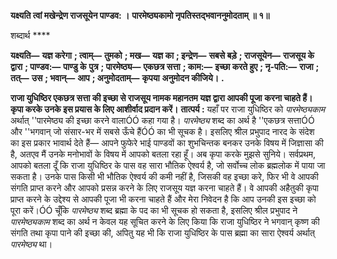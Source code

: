 **यक्ष्यति त्वां मखेन्द्रेण राजसूयेन पाण्डव: ।** **पारमेष्ठ्यकामो नृपतिस्तद्भवाननुमोदताम् ॥ १॥** 

शब्दार्थ **** 

**यक्ष्यति—** **यज्ञ करेगा** **; त्वाम्—** **तुमको** **; मख—** **यज्ञ का** **; इन्द्रेण—** **सबसे बड़े** **; राजसूयेन—** **राजसूय के द्वारा** **; पाण्डव:—** **पाण्डु के** **पुत्र** **; पारमेष्ठ्य—** **एकछत्र सत्ता** **; काम:—** **इच्छा करते हुए** **; नृ-पति:—** **राजा** **; तत्—** **उस** **; भवान्—** **आप** **; अनुमोदताम्—** **कृपया** **अनुमोदन कीजिये।** **.** 

**राजा युधिष्ठिर एकछत्र सत्ता की इच्छा से राजसूय नामक महानतम यज्ञ द्वारा आपकी पूजा** **करना चाहते हैं। कृपा करके उनके इस प्रयास के लिए आशीर्वाद प्रदान करें।** **तात्पर्य :** यहाँ पर राजा युधिष्ठिर को *पारमेष्ठ्यकाम* अर्थात् ''पारमेष्ठ्य की इच्छा करने वालाÓÓ कहा गया है। *पारमेष्ठ्य* शब्द का अर्थ है ''एकछत्र सत्ताÓÓ और ''भगवान् जो संसार-भर में सबसे ऊँचे हैंÓÓ का भी सूचक है। इसलिए श्रील प्रभुपाद नारद के संदेश का इस प्रकार भावार्थ देते हैं— आपने फुफेरे भाई पाण्डवों का शुभचिन्तक बनकर उनके विषय में जिज्ञासा की है, अतएव मैं उनके मनोभावों के विषय में आपको बतला रहा हूँ। अब कृपा करके मुझसे सुनिये। सर्वप्रथम, आपको बतला दूँ कि राजा युधिष्ठिर के पास वह सारा भौतिक ऐश्वर्य है, जो सर्वोच्च लोक ब्रह्मलोक में पाया जा सकता है। उनके पास किसी भी भौतिक ऐश्वर्य की कमी नहीं है, जिसकी वह इच्छा करे, फिर भी वे आपकी संगति प्राप्त करने और आपको प्रसन्न करने के लिए राजसूय यज्ञ करना चाहते हैं। वे आपकी अहैतुकी कृपा प्राप्त करने के उद्देश्य से आपकी पूजा भी करना चाहते हैं और मेरा निवेदन है कि आप उनकी इस इच्छा को पूरा करें।ÓÓ चूँकि *पारमेष्ठ्य* शब्द ब्रह्मा के पद का भी सूचक हो सकता है, इसलिए श्रील प्रभुपाद ने *पारमेष्ठ्यकाम* शब्द का अर्थ न केवल यह सूचित करने के लिए किया कि राजा युधिष्ठिर ने भगवान् कृष्ण की संगति तथा कृपा पाने की इच्छा की, अपितु यह भी कि राजा युधिष्ठिर के पास ब्रह्मा का सारा ऐश्वर्य अर्थात् *पारमेष्ठ्य* था।  